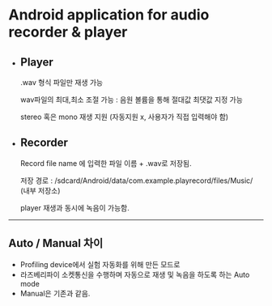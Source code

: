 # Android application for audio recorder & player

- Player 
  - 
    .wav 형식 파일만 재생 가능 

    wav파일의 최대,최소 조절 가능 : 음원 볼륨을 통해 절대값 최댓값 지정 가능
    
    stereo 혹은 mono 재생 지원 (자동지원 x, 사용자가 직접 입력해야 함)
- Recorder
  -   
    Record file name 에 입력한 파일 이름 + .wav로 저장됨.
    
    저장 경로 : /sdcard/Android/data/com.example.playrecord/files/Music/ (내부 저장소)

    player 재생과 동시에 녹음이 가능함.


----
## Auto / Manual 차이
- Profiling device에서 실험 자동화를 위해 만든 모드로
- 라즈베리파이 소켓통신을 수행하며 자동으로 재생 및 녹음을 하도록 하는 Auto mode
- Manual은 기존과 같음.